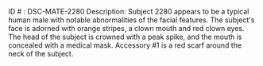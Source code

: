 ID # : DSC-MATE-2280
Description: Subject 2280 appears to be a typical human male with notable abnormalities of the facial features. The subject's face is adorned with orange stripes, a clown mouth and red clown eyes. The head of the subject is crowned with a peak spike, and the mouth is concealed with a medical mask. Accessory #1 is a red scarf around the neck of the subject.